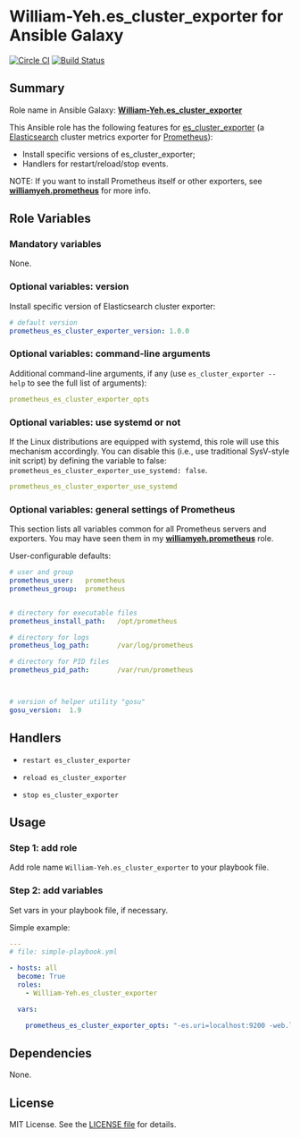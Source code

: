 
William-Yeh.es_cluster_exporter for Ansible Galaxy
============

[![Circle CI](https://circleci.com/gh/William-Yeh/ansible-es-cluster-exporter.svg?style=shield)](https://circleci.com/gh/William-Yeh/ansible-es-cluster-exporter) [![Build Status](https://travis-ci.org/William-Yeh/ansible-es-cluster-exporter.svg?branch=master)](https://travis-ci.org/William-Yeh/ansible-es-cluster-exporter)



## Summary

Role name in Ansible Galaxy: **[William-Yeh.es_cluster_exporter](https://galaxy.ansible.com/William-Yeh/es_cluster_exporter/)**

This Ansible role has the following features for [es_cluster_exporter](https://github.com/William-Yeh/es_cluster_exporter) (a [Elasticsearch](https://www.elastic.co/products/elasticsearch) cluster metrics exporter for [Prometheus](http://prometheus.io/)):

 - Install specific versions of es_cluster_exporter;
 - Handlers for restart/reload/stop events.

NOTE: If you want to install Prometheus itself or other exporters, see **[williamyeh.prometheus](https://github.com/William-Yeh/ansible-prometheus)** for more info.


## Role Variables


### Mandatory variables

None.


### Optional variables: version

Install specific version of Elasticsearch cluster exporter:

```yaml
# default version
prometheus_es_cluster_exporter_version: 1.0.0
```


### Optional variables: command-line arguments


Additional command-line arguments, if any (use `es_cluster_exporter --help` to see the full list of arguments):

```yaml
prometheus_es_cluster_exporter_opts
```


### Optional variables: use systemd or not

If the Linux distributions are equipped with systemd, this role will use this mechanism accordingly. You can disable this (i.e., use traditional SysV-style init script) by defining the variable to false: `prometheus_es_cluster_exporter_use_systemd: false`.

```yaml
prometheus_es_cluster_exporter_use_systemd
```


### Optional variables: general settings of Prometheus

This section lists all variables common for all Prometheus servers and exporters. You may have seen them in my **[williamyeh.prometheus](https://github.com/William-Yeh/ansible-prometheus)** role.


User-configurable defaults:

```yaml
# user and group
prometheus_user:   prometheus
prometheus_group:  prometheus


# directory for executable files
prometheus_install_path:   /opt/prometheus

# directory for logs
prometheus_log_path:       /var/log/prometheus

# directory for PID files
prometheus_pid_path:       /var/run/prometheus



# version of helper utility "gosu"
gosu_version:  1.9
```



## Handlers

- `restart es_cluster_exporter`

- `reload es_cluster_exporter`

- `stop es_cluster_exporter`


## Usage


### Step 1: add role

Add role name `William-Yeh.es_cluster_exporter` to your playbook file.


### Step 2: add variables

Set vars in your playbook file, if necessary.

Simple example:

```yaml
---
# file: simple-playbook.yml

- hosts: all
  become: True
  roles:
    - William-Yeh.es_cluster_exporter

  vars:

    prometheus_es_cluster_exporter_opts: "-es.uri=localhost:9200 -web.listen-address=':9114' "
```



## Dependencies

None.


## License

MIT License. See the [LICENSE file](LICENSE) for details.
